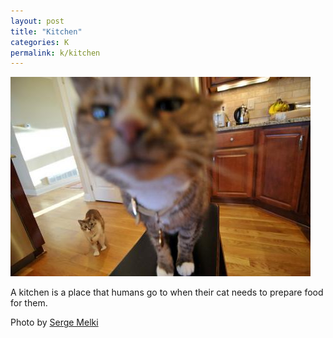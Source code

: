 ```yaml
---
layout: post
title: "Kitchen"
categories: K
permalink: k/kitchen
---
```


<img src="/images/k/kitchen.jpg">

A kitchen is a place that humans go to when their cat needs to prepare food for them.

Photo by <a href="http://www.flickr.com/photos/sergemelki/3141931713/">Serge Melki</a>
